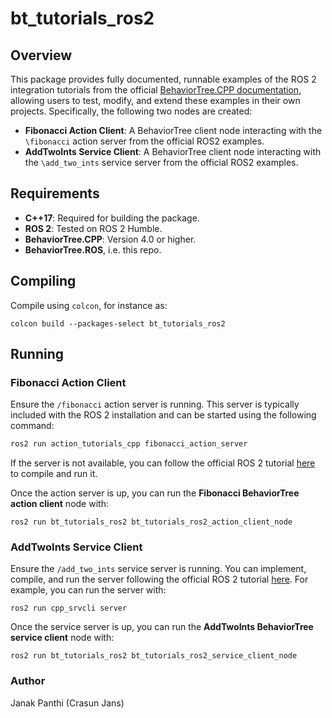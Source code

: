 # bt_tutorials_ros2

## Overview

This package provides fully documented, runnable examples of the ROS 2 integration tutorials from the official [BehaviorTree.CPP documentation](https://www.behaviortree.dev/), allowing users to test, modify, and extend these examples in their own projects. Specifically, the following two nodes are created:

- **Fibonacci Action Client**: A BehaviorTree client node interacting with the `\fibonacci` action server from the official ROS2 examples.
- **AddTwoInts Service Client**: A BehaviorTree client node interacting with the `\add_two_ints` service server from the official ROS2 examples.

## Requirements

- **C++17**: Required for building the package.
- **ROS 2**: Tested on ROS 2 Humble.
- **BehaviorTree.CPP**: Version 4.0 or higher.
- **BehaviorTree.ROS**, i.e. this repo.

## Compiling
Compile using `colcon`, for instance as:
```
colcon build --packages-select bt_tutorials_ros2
```
## Running

### Fibonacci Action Client

Ensure the `/fibonacci` action server is running. This server is typically included with the ROS 2 installation and can be started using the following command:

```bash
ros2 run action_tutorials_cpp fibonacci_action_server
```
If the server is not available, you can follow the official ROS 2 tutorial [here](https://docs.ros.org/en/humble/Tutorials/Intermediate/Writing-an-Action-Server-Client/Cpp.html#writing-an-action-server) to compile and run it.

Once the action server is up, you can run the **Fibonacci BehaviorTree action client** node with:
```
ros2 run bt_tutorials_ros2 bt_tutorials_ros2_action_client_node
```

### AddTwoInts Service Client
Ensure the `/add_two_ints` service server is running. You can implement, compile, and run the server following the official ROS 2 tutorial [here](https://docs.ros.org/en/humble/Tutorials/Beginner-Client-Libraries/Writing-A-Simple-Cpp-Service-And-Client.html). For example, you can run the server with:
```
ros2 run cpp_srvcli server
```

Once the service server is up, you can run the **AddTwoInts BehaviorTree service client** node with:
```
ros2 run bt_tutorials_ros2 bt_tutorials_ros2_service_client_node
```

### Author
Janak Panthi (Crasun Jans)

